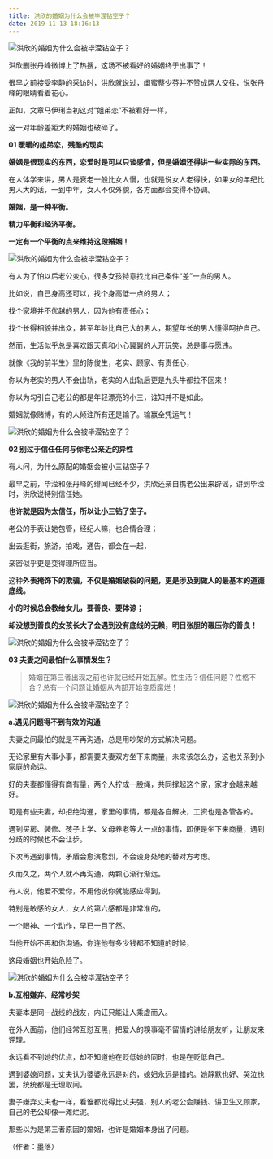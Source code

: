 ```yaml
---
title: 洪欣的婚姻为什么会被毕滢钻空子？
date: 2019-11-13 18:16:13
---
```


 

![洪欣的婚姻为什么会被毕滢钻空子？](http://p3.pstatp.com/large/pgc-image/8aa0327e221543449e2224420b35d42e)
 


 

 洪欣删张丹峰微博上了热搜，这场不被看好的婚姻终于出事了！

 很早之前接受李静的采访时，洪欣就说过，闺蜜蔡少芬并不赞成两人交往，说张丹峰的眼睛看着花心。

 正如，文章马伊琍当初这对“姐弟恋”不被看好一样，

 这一对年龄差距大的婚姻也破碎了。

 **01 暖暖的姐弟恋，残酷的现实**

 **婚姻是很现实的东西，恋爱时是可以只谈感情，但是婚姻还得讲一些实际的东西。**

 在人体学来讲，男人是衰老一般比女人慢，也就是说女人老得快，如果女的年纪比男人大的话，一到中年，女人不仅外貌，各方面都会变得不协调。

 **婚姻，是一种平衡。**

 **精力平衡和经济平衡。**

 **一定有一个平衡的点来维持这段婚姻！**

![洪欣的婚姻为什么会被毕滢钻空子？](http://p3.pstatp.com/large/pgc-image/1e9f259445eb421cbbdae830b688db2a)
 


 

 有人为了怕以后老公变心，很多女孩特意找比自己条件“差”一点的男人。

 比如说，自己身高还可以，找个身高低一点的男人；

 找个家境并不优越的男人，因为他有责任心；

 找个长得相貌并出众，甚至年龄比自己大的男人，期望年长的男人懂得呵护自己。

 然而，生活似乎总是喜欢跟天真和小心翼翼的人开玩笑，总是事与愿违。

 就像《我的前半生》里的陈俊生，老实、顾家、有责任心，

 你以为老实的男人不会出轨，老实的人出轨后更是九头牛都拉不回来！

 你以为勾引自己老公的都是年轻漂亮的小三，谁知并不是如此。

 婚姻就像赌博，有的人倾注所有还是输了。输赢全凭运气！

![洪欣的婚姻为什么会被毕滢钻空子？](http://p1.pstatp.com/large/pgc-image/4ec0bacc875f446faf9897a8e16eb2cf)
 


 

 **02 别过于信任任何与你老公亲近的异性**

 有人问，为什么原配的婚姻会被小三钻空子？

 最早之前，毕滢和张丹峰的绯闻已经不少，洪欣还亲自携老公出来辟谣，讲到毕滢时，洪欣说特别信任她。

 **也许就是因为太信任，所以让小三钻了空子。**

 老公的手表让她包管，经纪人嘛，也合情合理；

 出去逛街，旅游，拍戏，通告，都会在一起，

 亲密似乎更是变得理所应当。

 这种**外表掩饰下的欺骗，不仅是婚姻破裂的问题，更是涉及到做人的最基本的道德底线。**

 **小的时候总会教给女儿，要善良、要体谅；**

 **却没想到善良的女孩长大了会遇到没有底线的无赖，明目张胆的碾压你的善良！**

![洪欣的婚姻为什么会被毕滢钻空子？](http://p1.pstatp.com/large/pgc-image/2bbf61d1f1db4741bc6f5a25cb16e479)
 


 

 **03 夫妻之间最怕什么事情发生？**

> 婚姻在第三者出现之前也许就已经开始瓦解。性生活？信任问题？性格不合？总有一个问题让婚姻从内部开始变质腐烂！

 

![洪欣的婚姻为什么会被毕滢钻空子？](http://p3.pstatp.com/large/pgc-image/599bc521686d4a1480d20bdd9f082f87)
 


 

 **a.遇见问题得不到有效的沟通**

 夫妻之间最怕的就是不再沟通，总是用吵架的方式解决问题。

 无论家里有大事小事，都需要夫妻双方坐下来商量，未来该怎么办，这也关系到小家庭的命运。

 好的夫妻都懂得有商有量，两个人拧成一股绳，共同撑起这个家，家才会越来越好。

 可是有些夫妻，却拒绝沟通，家里的事情，都是各自解决，工资也是各管各的。

 遇到买房、装修、孩子上学、父母养老等大一点的事情，即便是坐下来商量，遇到分歧的时候也不会让步。

 下次再遇到事情，矛盾会愈演愈烈，不会设身处地的替对方考虑。

 久而久之，两个人就不再沟通，两颗心渐行渐远。

 有人说，他爱不爱你，不用他说你就能感应得到，

 特别是敏感的女人，女人的第六感都是非常准的，

 一个眼神、一个动作，早已一目了然。

 当他开始不再和你沟通，你连他有多少钱都不知道的时候，

 这段婚姻也开始危险了。

![洪欣的婚姻为什么会被毕滢钻空子？](http://p1.pstatp.com/large/pgc-image/968c1f23202e4ca18518af47655f958b)
 


 

 **b.互相嫌弃、经常吵架**

 夫妻本是同一战线的战友，内讧只能让人乘虚而入。

 在外人面前，他们经常互怼互黑，把爱人的糗事毫不留情的讲给朋友听，让朋友来评理。

 永远看不到她的优点，却不知道他在贬低她的同时，也是在贬低自己。

 遇到婆媳问题，丈夫认为婆婆永远是对的，媳妇永远是错的。她静默也好、哭泣也罢，统统都是无理取闹。

 妻子嫌弃丈夫也一样，看谁都觉得比丈夫强，别人的老公会赚钱、讲卫生又顾家，自己的老公却像一滩烂泥。

 那些以为是第三者原因的婚姻，也许是婚姻本身出了问题。

 （作者：墨落）
